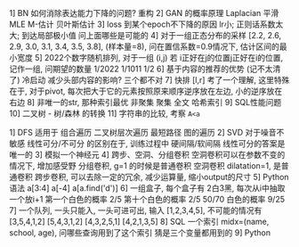 

1] BN 如何消除表达能力下降的问题? 
    重构
2] GAN 的概率原理
    Laplacian 平滑
    MLE
    M-估计
    贝叶斯估计
3] loss 到某个epoch不下降的原因
    lr小; 正则话系数太大; 到达局部极小值
    问上面哪些是可能的
4] 对于一组正态分布的采样 [2.2, 2.6, 2.9, 3.0, 3.1, 3.4, 3.5, 3.8], (样本量=8), 问在置信系数=0.9情况下, 估计区间的最小宽度
5] 2022个数字随机排列, 对于一组 (i,j) 若 i正好在j的位置j正好在i的位置, 记作一组, 问期望的数量
    1/2022
    1/1011
    1/2
6] 基于内容的推荐的优势 (记不太清了)
    冷启动
    减少头部内容的影响?
    三个都不对
7] 快排 [l,r] 考了一个理解, 这里特殊在于, 对于pivot, 每次把大于它的元素按照原来顺序逆序放在左边, 小的逆序放在右边
8] 非唯一的str, 那种索引最优
    非聚集
    聚集
    全文
    哈希索引
9] SQL性能问题
10] 二叉树 - 树/森林 的转换
11] 字符串的比较, 考察 `A<a`


1] DFS 适用于
    组合遍历
    二叉树层次遍历
    最短路径
    图的遍历
2] SVD 
    对于噪音不敏感
    线性可分/不可分 的区别在于, 训练过程中 硬间隔/软间隔
    线性可分的答案是唯一的
3] 模拟一个神经元
4] 跨步、空洞、分组卷积
    空洞卷积可以在参数不变的情况下, 增加感受野
    分组卷积, g=1 的时候是普通卷积
    空洞卷积 dilatation=1, 是普通卷积
    跨步卷积, 可以去除一定的冗余, 减少运算量, 缩小output的尺寸
5] Python语法
    a[3:4]
    a[-4]
    a[a.find('d')]
6] 一组盒子, 每个盒子有 2白3黑, 每次从i中抽取一个放i+1
    第一个白色的概率 2/5
    第十个白色的概率 2/5
    50/70 白色的概率 9/25
7] 一个队列, 一头只能入, 一头可进可出, 输入 [1,2,3,4,5], 不可能的情况有
    [3,5,4,1,2]
    [5,4,3,1,2]
    [4,3,2,5,1]
    [4,2,1,3,5]
8] SQL 一个索引 midx=(name, school, age), 问哪些查询用到了这个索引
    猜是三个变量都用到的
9] Python
